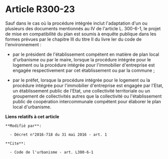 # Article R300-23

Sauf dans le cas où la procédure intégrée inclut l'adaptation d'un ou plusieurs des documents mentionnés au IV de l'article
L. 300-6-1, le projet de mise en compatibilité du plan est soumis à enquête publique dans les formes prévues par le chapitre
III du titre II du livre Ier du code de l'environnement :

- par le président de l'établissement compétent en matière de plan local d'urbanisme ou par le maire, lorsque la procédure
intégrée pour le logement ou la procédure intégrée pour l'immobilier d'entreprise est engagée respectivement par cet
établissement ou par la commune ;

- par le préfet, lorsque la procédure intégrée pour le logement ou la procédure intégrée pour l'immobilier d'entreprise est
engagée par l'Etat, un établissement public de l'Etat, une collectivité territoriale ou un groupement de collectivités autres
que la collectivité ou l'établissement public de coopération intercommunale compétent pour élaborer le plan local
d'urbanisme.

**Liens relatifs à cet article**

	**Modifié par**:

	  - Décret n°2016-718 du 31 mai 2016 - art. 1

	**Cite**:

	  - Code de l'urbanisme - art. L300-6-1

